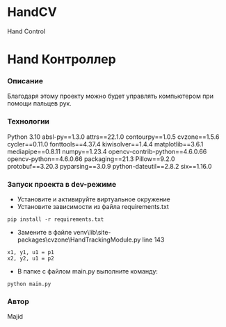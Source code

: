 # HandCV
Hand Control

# Hand Контроллер
### Описание
Благодаря этому проекту можно будет управлять компьютером при помощи пальцев рук.
### Технологии
Python 3.10
absl-py==1.3.0
attrs==22.1.0
contourpy==1.0.5
cvzone==1.5.6
cycler==0.11.0
fonttools==4.37.4
kiwisolver==1.4.4
matplotlib==3.6.1
mediapipe==0.8.11
numpy==1.23.4
opencv-contrib-python==4.6.0.66
opencv-python==4.6.0.66
packaging==21.3
Pillow==9.2.0
protobuf==3.20.3
pyparsing==3.0.9
python-dateutil==2.8.2
six==1.16.0

### Запуск проекта в dev-режиме
- Установите и активируйте виртуальное окружение
- Установите зависимости из файла requirements.txt
```
pip install -r requirements.txt
``` 
- Замените в файле venv\lib\site-packages\cvzone\HandTrackingModule.py line 143
```
x1, y1, u1 = p1
x2, y2, u1 = p2
```

- В папке с файлом main.py выполните команду:
```
python main.py
```
### Автор
Majid